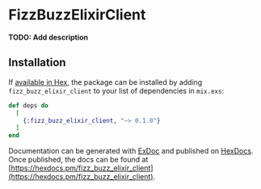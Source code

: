 # FizzBuzzElixirClient

**TODO: Add description**

## Installation

If [available in Hex](https://hex.pm/docs/publish), the package can be installed
by adding `fizz_buzz_elixir_client` to your list of dependencies in `mix.exs`:

```elixir
def deps do
  [
    {:fizz_buzz_elixir_client, "~> 0.1.0"}
  ]
end
```

Documentation can be generated with [ExDoc](https://github.com/elixir-lang/ex_doc)
and published on [HexDocs](https://hexdocs.pm). Once published, the docs can
be found at [https://hexdocs.pm/fizz_buzz_elixir_client](https://hexdocs.pm/fizz_buzz_elixir_client).

